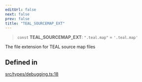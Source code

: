 ```yaml
---
editUrl: false
next: false
prev: false
title: "TEAL_SOURCEMAP_EXT"
---
```


> `const` **TEAL\_SOURCEMAP\_EXT**: `".teal.map"` = `'.teal.map'`

The file extension for TEAL source map files

## Defined in

[src/types/debugging.ts:18](https://github.com/algorandfoundation/algokit-utils-ts/blob/e57e96ab17213653e656688e8d7251c0107554cf/src/types/debugging.ts#L18)
